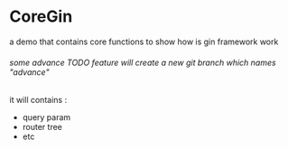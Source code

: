 # CoreGin
a demo that contains core functions to show how is gin framework work

###### some advance TODO feature will create a new git branch which names "advance"
it will contains :
- query param
- router tree
- etc
